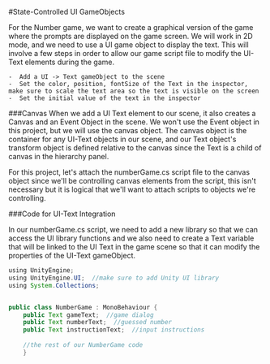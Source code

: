#State-Controlled UI GameObjects

For the Number game, we want to create a graphical version of the game where the prompts are displayed on the game screen.  We will work in 2D mode, and we need to use a UI game object to display  the text.  This will involve a few steps in order to allow our game script file to modify the UI-Text elements during the game. 

    -  Add a UI -> Text gameObject to the scene
    -  Set the color, position, fontSize of the Text in the inspector, make sure to scale the text area so the text is visible on the screen
    -  Set the initial value of the text in the inspector

###Canvas
When we add a UI Text element to our scene, it also creates a Canvas and an Event Object in the scene.  We won't use the Event object in this project, but we will use the canvas object.  The canvas object is the container for any UI-Text objects in our scene, and our Text object's transform object is defined relative to the canvas since the Text is a child of canvas in the hierarchy panel. 

For this project, let's attach the numberGame.cs script file to the canvas object since we'll be controlling canvas elements from the script, this isn't necessary but it is logical that we'll want to attach scripts to objects we're controlling.

###Code for UI-Text Integration

In our numberGame.cs script, we need to add a new library so that we can access the UI library functions and we also need to create a Text variable that will be linked to the UI Text in the game scene so that it can modify the properties of the UI-Text gameObject.

````java
using UnityEngine;
using UnityEngine.UI;  //make sure to add Unity UI library
using System.Collections;


public class NumberGame : MonoBehaviour {
	public Text gameText;  //game dialog
	public Text numberText;  //guessed number
	public Text instructionText;  //input instructions
	
	//the rest of our NumberGame code
	}
````
     




